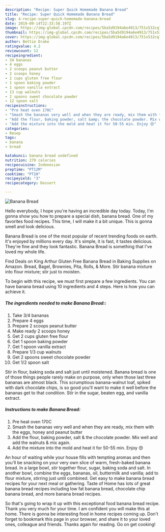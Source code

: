 ```yaml
---
description: "Recipe: Super Quick Homemade Banana Bread"
title: "Recipe: Super Quick Homemade Banana Bread"
slug: 4-recipe-super-quick-homemade-banana-bread
date: 2019-09-14T22:33:58.197Z
image: https://img-global.cpcdn.com/recipes/5ba5d9194a6e4913/751x532cq70/banana-bread-recipe-main-photo.jpg
thumbnail: https://img-global.cpcdn.com/recipes/5ba5d9194a6e4913/751x532cq70/banana-bread-recipe-main-photo.jpg
cover: https://img-global.cpcdn.com/recipes/5ba5d9194a6e4913/751x532cq70/banana-bread-recipe-main-photo.jpg
author: Bettie Drake
ratingvalue: 4.2
reviewcount: 12
recipeingredient:
- 34 bananas
- 4 eggs
- 2 scoops peanut butter
- 2 scoops honey
- 2 cups gluten free flour
- 1 spoon baking powder
- 1 spoon vanilla extract
- 13 cup walnuts
- 2 spoons sweet chocolate powder
- 12 spoon salt
recipeinstructions:
- "Pre heat oven 170C"
- "Smash the bananas very well and when they are ready, mix them with the eggs, honey and peanut butter"
- "Add the flour, baking powder, salt &amp; the chocolate powder. Mix well and add the walnuts &amp; mix again."
- "Add the mixture into the mold and heat it for 50-55 min. Enjoy 😍"
categories:
- Resep
tags:
- banana
- bread

katakunci: banana bread undefined
nutrition: 279 calories
recipecuisine: Indonesian
preptime: "PT12M"
cooktime: "PT1H"
recipeyield: "3"
recipecategory: Dessert

---
```



![Banana Bread](https://img-global.cpcdn.com/recipes/5ba5d9194a6e4913/751x532cq70/banana-bread-recipe-main-photo.jpg)

Hello everybody, I hope you're having an incredible day today. Today, I'm gonna show you how to prepare a special dish, banana bread. One of my favorites food recipes. This time, I will make it a bit unique. This is gonna smell and look delicious.

Banana Bread is one of the most popular of recent trending foods on earth. It's enjoyed by millions every day. It's simple, it is fast, it tastes delicious. They're fine and they look fantastic. Banana Bread is something that I've loved my whole life.

Find Deals on King Arthur Gluten Free Banana Bread in Baking Supplies on Amazon. Bread, Bagel, Brownies, Pita, Rolls, &amp; More. Stir banana mixture into flour mixture; stir just to moisten.


To begin with this recipe, we must first prepare a few ingredients. You can have banana bread using 10 ingredients and 4 steps. Here is how you can achieve it.

##### The ingredients needed to make Banana Bread::

1. Take 3/4 bananas
1. Prepare 4 eggs
1. Prepare 2 scoops peanut butter
1. Make ready 2 scoops honey
1. Get 2 cups gluten free flour
1. Get 1 spoon baking powder
1. Get 1 spoon vanilla extract
1. Prepare 1/3 cup walnuts
1. Get 2 spoons sweet chocolate powder
1. Get 1/2 spoon salt


Stir in flour, baking soda and salt just until moistened. Banana bread is one of those things people rarely make on purpose, only when those last three bananas are almost black. This scrumptious banana-walnut loaf, spiked with dark chocolate chips, is so good you&#39;ll want to make it well before the bananas get to that condition. Stir in the sugar, beaten egg, and vanilla extract. 

##### Instructions to make Banana Bread:

1. Pre heat oven 170C
1. Smash the bananas very well and when they are ready, mix them with the eggs, honey and peanut butter
1. Add the flour, baking powder, salt &amp; the chocolate powder. Mix well and add the walnuts &amp; mix again.
1. Add the mixture into the mold and heat it for 50-55 min. Enjoy 😍


An hour of waiting while your house fills with tempting aromas and then you&#39;ll be snacking on your very own slice of warm, fresh-baked banana bread. In a large bowl, stir together flour, sugar, baking soda and salt. In another bowl, combine the eggs, bananas, oil, buttermilk and vanilla; add to flour mixture, stirring just until combined. Get easy to make banana bread recipes for your next meal or gathering. Taste of Home has lots of great banana bread recipes including low fat banana bread, chocolate chip banana bread, and more banana bread recipes. 

So that's going to wrap it up with this exceptional food banana bread recipe. Thank you very much for your time. I am confident you will make this at home. There is gonna be interesting food in home recipes coming up. Don't forget to bookmark this page in your browser, and share it to your loved ones, colleague and friends. Thanks again for reading. Go on get cooking!
